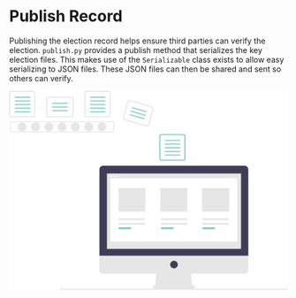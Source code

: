 # Publish Record

Publishing the election record helps ensure third parties can verify the election. `publish.py` provides a publish method that serializes the key election files. This makes use of the `Serializable` class exists to allow easy serializing to JSON files. These JSON files can then be shared and sent so others can verify.


![Encrypt][encrypt-image]

<!-- Links -->
[encrypt-image]: ../../images/undraw/data.svg ""
